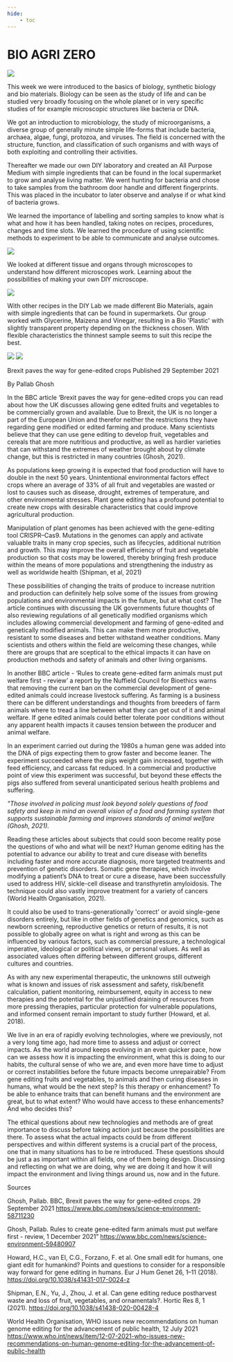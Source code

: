 ```yaml
---
hide:
    - toc
---
```


# **BIO AGRI ZERO**

![](../images/BioAgriZero/bazintro2.jpg)

This week we were introduced to the basics of biology, synthetic biology and bio materials. Biology can be seen as the study of life and can be studied very broadly focusing on the whole planet or in very specific studies of for example microscopic structures like bacteria or DNA. 

We got an introduction to microbiology, the study of microorganisms, a diverse group of generally minute simple life-forms that include bacteria, archaea, algae, fungi, protozoa, and viruses. The field is concerned with the structure, function, and classification of such organisms and with ways of both exploiting and controlling their activities. 

Thereafter we made our own DIY laboratory and created an All Purpose Medium with simple ingredients that can be found in the local supermarket to grow and analyse living matter. We went hunting for bacteria and chose to take samples from the bathroom door handle and different fingerprints. This was placed in the incubator to later observe and analyse if or what kind of bacteria grows.

We learned the importance of labelling and sorting samples to know what is what and how it has been handled, taking notes on recipes, procedures, changes and time slots. We learned the procedure of using scientific methods to experiment to be able to communicate and analyse outcomes.

![](../images/BioAgriZero/baz.jpg)

We looked at different tissue and organs through microscopes to understand how different microscopes work. Learning about the possibilities of making your own DIY microscope. 

![](../images/BioAgriZero/baz2.jpg)
 
With other recipes in the DIY Lab we made different Bio Materials, again with simple ingredients that can be found in supermarkets. Our group worked with Glycerine, Maizena and Vinegar, resulting in a Bio 'Plastic' with slightly transparent property depending on the thickness chosen. With flexible characteristics the thinnest sample seems to suit this recipe the best. 

![](../images/BioAgriZero/baz3.jpg)
![](../images/BioAgriZero/baz4.jpg)

Brexit paves the way for gene-edited crops
Published 29 September 2021

By Pallab Ghosh

In the BBC article ‘Brexit paves the way for gene-edited crops you can read about how the UK discusses allowing gene edited fruits and vegetables to be commercially grown and available. Due to Brexit, the UK is no longer a part of the European Union and therefor neither the restrictions they have regarding gene modified or edited farming and produce. Many scientists believe that they can use gene editing to develop fruit, vegetables and cereals that are more nutritious and productive, as well as hardier varieties that can withstand the extremes of weather brought about by climate change, but this is restricted in many countries (Ghosh, 2021).

As populations keep growing it is expected that food production will have to double in the next 50 years. Unintentional environmental factors effect crops where an average of 33% of all fruit and vegetables are wasted or lost to causes such as disease, drought, extremes of temperature, and other environmental stresses. Plant gene editing has a profound potential to create new crops with desirable characteristics that could improve agricultural production. 

Manipulation of plant genomes has been achieved with the gene-editing tool CRISPR–Cas9. Mutations in the genomes can apply and activate valuable traits in many crop species, such as lifecycles, additional nutrition and growth. This may improve the overall efficiency of fruit and vegetable production so that costs may be lowered, thereby bringing fresh produce within the means of more populations and strengthening the industry as well as worldwide health (Shipman, et al, 2021) 

These possibilities of changing the traits of produce to increase nutrition and production can definitely help solve some of the issues from growing populations and environmental impacts in the future, but at what cost? The article continues with discussing the UK governments future thoughts of also reviewing regulations of all genetically modified organisms which includes allowing commercial development and farming of gene-edited and genetically modified animals. This can make them more productive, resistant to some diseases and better withstand weather conditions. Many scientists and others within the field are welcoming these changes, while there are groups that are sceptical to the ethical impacts it can have on production methods and safety of animals and other living organisms.

In another BBC article - ‘Rules to create gene-edited farm animals must put welfare first - review’ a report by the Nuffield Council for Bioethics warns that removing the current ban on the commercial development of gene-edited animals could increase livestock suffering. As farming is a business there can be different understandings and thoughts from breeders of farm animals where to tread a line between what they can get out of it and animal welfare. If gene edited animals could better tolerate poor conditions without any apparent health impacts it causes tension between the producer and animal welfare. 

In an experiment carried out during the 1980s a human gene was added into the DNA of pigs expecting them to grow faster and become leaner. The experiment succeeded where the pigs weight gain increased, together with feed efficiency, and carcass fat reduced. In a commercial and productive point of view this experiment was successful, but beyond these effects the pigs also suffered from several unanticipated serious health problems and suffering. 

*"Those involved in policing must look beyond solely questions of food safety and keep in mind an overall vision of a food and farming system that supports sustainable farming and improves standards of animal welfare (Ghosh, 2021).*

Reading these articles about subjects that could soon become reality pose the questions of who and what will be next? Human genome editing has the potential to advance our ability to treat and cure disease with benefits including faster and more accurate diagnosis, more targeted treatments and prevention of genetic disorders. Somatic gene therapies, which involve modifying a patient’s DNA to treat or cure a disease, have been successfully used to address HIV, sickle-cell disease and transthyretin amyloidosis. The technique could also vastly improve treatment for a variety of cancers (World Health Organisation, 2021).

It could also be used to trans-generationally 'correct' or avoid single-gene disorders entirely, but like in other fields of genetics and genomics, such as newborn screening, reproductive genetics or return of results, it is not possible to globally agree on what is right and wrong as this can be influenced by various factors, such as commercial pressure, a technological imperative, ideological or political views, or personal values. As well as associated values often differing between different groups, different cultures and countries.

As with any new experimental therapeutic, the unknowns still outweigh what is known and issues of risk assessment and safety, risk/benefit calculation, patient monitoring, reimbursement, equity in access to new therapies and the potential for the unjustified draining of resources from more pressing therapies, particular protection for vulnerable populations, and informed consent remain important to study further (Howard, et al. 2018).

We live in an era of rapidly evolving technologies, where we previously, not a very long time ago, had more time to assess and adjust or correct impacts. As the world around keeps evolving in an even quicker pace, how can we assess how it is impacting the environment, what this is doing to our habits, the cultural sense of who we are, and even more have time to adjust or correct instabilities before the future impacts become unrepairable? From gene editing fruits and vegetables, to animals and then curing diseases in humans, what would be the next step? Is this therapy or enhancement? To be able to enhance traits that can benefit humans and the environment are great, but to what extent? Who would have access to these enhancements? And who decides this?

The ethical questions about new technologies and methods are of great importance to discuss before taking action just because the possibilities are there. To assess what the actual impacts could be from different perspectives and within different systems is a crucial part of the process, one that in many situations has to be re introduced. These questions should be just a as important within all fields, one of them being design. Discussing and reflecting on what we are doing, why we are doing it and how it will impact the environment and living things around us, now and in the future. 


Sources

Ghosh, Pallab. BBC, Brexit paves the way for gene-edited crops. 29 September 2021
https://www.bbc.com/news/science-environment-58711230

Ghosh, Pallab. Rules to create gene-edited farm animals must put welfare first - review, 1 December 2021”
https://www.bbc.com/news/science-environment-59480907

Howard, H.C., van El, C.G., Forzano, F. et al. One small edit for humans, one giant edit for humankind? Points and questions to consider for a responsible way forward for gene editing in humans. Eur J Hum Genet 26, 1–11 (2018). https://doi.org/10.1038/s41431-017-0024-z

Shipman, E.N., Yu, J., Zhou, J. et al. Can gene editing reduce postharvest waste and loss of fruit, vegetables, and ornamentals?. Hortic Res 8, 1 (2021). https://doi.org/10.1038/s41438-020-00428-4

World Health Organisation, WHO issues new recommendations on human genome editing for the advancement of public health, 12 July 2021 
https://www.who.int/news/item/12-07-2021-who-issues-new-recommendations-on-human-genome-editing-for-the-advancement-of-public-health